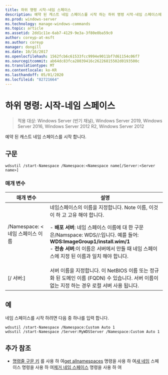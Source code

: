 ```yaml
---
title: 하위 명령 시작-네임 스페이스
description: 예약 된 캐스트 네임 스페이스를 시작 하는 하위 명령 시작-네임 스페이스에 대 한 참조 항목입니다.
ms.prod: windows-server
ms.technology: manage-windows-commands
ms.topic: article
ms.assetid: 2dd1c11e-6ab7-4129-9e3a-3f80e0ba59c0
author: coreyp-at-msft
ms.author: coreyp
manager: dongill
ms.date: 10/16/2017
ms.openlocfilehash: 1562fcb6c61533fcc9994e9011bf7d61154c06f7
ms.sourcegitcommit: ab64dc83fca28039416c26226815502d0193500c
ms.translationtype: MT
ms.contentlocale: ko-KR
ms.lasthandoff: 05/01/2020
ms.locfileid: "82721664"
---
```

# <a name="subcommand-start-namespace"></a>하위 명령: 시작-네임 스페이스

> 적용 대상: Windows Server (반기 채널), Windows Server 2019, Windows Server 2016, Windows Server 2012 R2, Windows Server 2012

예약 된 캐스트 네임 스페이스를 시작 합니다.

## <a name="syntax"></a>구문
```
wdsutil /start-Namespace /Namespace:<Namespace name[/Server:<Server name>]
```
### <a name="parameters"></a>매개 변수

|          매개 변수          |                                                                                                                                                                                             설명                                                                                                                                                                                             |
|-----------------------------|-----------------------------------------------------------------------------------------------------------------------------------------------------------------------------------------------------------------------------------------------------------------------------------------------------------------------------------------------------------------------------------------------------|
| /Namespace: <네임 스페이스 이름| 네임스페이스의 이름을 지정합니다. Note 이름, 이것이 하 고 고유 해야 합니다.<p>-   **배포 서버**: 네임 스페이스 이름에 대 한 구문은/Namspace: WDS<Image group>/<Image name>/<Index>:입니다. 예를 들어: **WDS:ImageGroup1/install.wim/1**<br />-   **전송 서버**:이 이름은 서버에서 만들 때 네임 스페이스에 지정 된 이름과 일치 해야 합니다. |
|   [/ 서버:<Server name>]   |                                                                                                           서버 이름을 지정합니다. 이 NetBIOS 이름 또는 정규화 된 도메인 이름 (FQDN) 수 있습니다. 서버 이름이 없는 지정 하는 경우 로컬 서버 사용 됩니다.                                                                                                           |

## <a name="examples"></a>예
네임 스페이스를 시작 하려면 다음 중 하나를 입력 합니다.
```
wdsutil /start-Namespace /Namespace:Custom Auto 1
wdsutil /start-Namespace /Server:MyWDSServer /Namespace:Custom Auto 1
```
## <a name="additional-references"></a>추가 참조
- [명령줄 구문 키](command-line-syntax-key.md)
를 사용 하 여[get allnamespaces](using-the-get-allnamespaces-command.md)
명령을 사용 하 여[새 네임](using-the-new-namespace-command.md)
스페이스 명령을 사용 하 여[제거 네임 스페이스](using-the-remove-namespace-command.md) 명령을 사용 하 여
